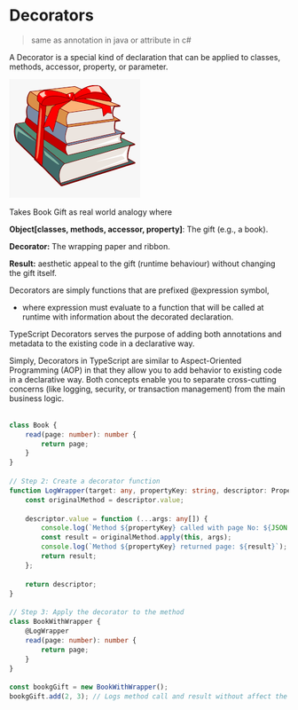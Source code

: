 # Decorators #

>same as annotation in java or attribute in c#

A Decorator is a special kind of declaration that can be applied to classes, methods, accessor, property, or parameter.

![alt text](asset/gift.png)

Takes Book Gift as real world analogy where 

**Object[classes, methods, accessor, property]**: The gift (e.g., a book).

**Decorator:** The wrapping paper and ribbon.

**Result:**  aesthetic appeal to the gift (runtime behaviour) without changing the gift itself.


Decorators are simply functions that are prefixed @expression symbol,
 - where expression must evaluate to a function that will be called at runtime with information about the decorated declaration.

TypeScript Decorators serves the purpose of adding both annotations and metadata to the existing code in a declarative way.

Simply, Decorators in TypeScript are similar to Aspect-Oriented Programming (AOP) in that they allow you to add behavior to existing code in a declarative way. Both concepts enable you to separate cross-cutting concerns (like logging, security, or transaction management) from the main business logic.


```typescript repl+

class Book {
    read(page: number): number {
        return page;
    }
}

// Step 2: Create a decorator function
function LogWrapper(target: any, propertyKey: string, descriptor: PropertyDescriptor) {
    const originalMethod = descriptor.value;

    descriptor.value = function (...args: any[]) {
        console.log(`Method ${propertyKey} called with page No: ${JSON.stringify(args)}`);
        const result = originalMethod.apply(this, args);
        console.log(`Method ${propertyKey} returned page: ${result}`);
        return result;
    };

    return descriptor;
}

// Step 3: Apply the decorator to the method
class BookWithWrapper {
    @LogWrapper
    read(page: number): number {
        return page;
    }
}

const bookgGift = new BookWithWrapper();
bookgGift.add(2, 3); // Logs method call and result without affect the original method
```


